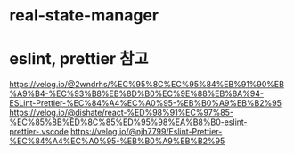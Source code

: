# real-state-manager

# eslint, prettier 참고
https://velog.io/@2wndrhs/%EC%95%8C%EC%95%84%EB%91%90%EB%A9%B4-%EC%93%B8%EB%8D%B0%EC%9E%88%EB%8A%94-ESLint-Prettier-%EC%84%A4%EC%A0%95-%EB%B0%A9%EB%B2%95
https://velog.io/@dishate/react-%ED%98%91%EC%97%85-%EC%85%8B%ED%8C%85%ED%95%98%EA%B8%B0-eslint-prettier-.vscode
https://velog.io/@njh7799/Eslint-Prettier-%EC%84%A4%EC%A0%95-%EB%B0%A9%EB%B2%95

